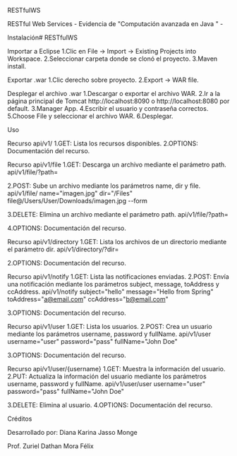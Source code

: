 RESTfulWS

RESTful Web Services - Evidencia de "Computación avanzada en Java " -



Instalación# RESTfulWS

Importar a Eclipse
1.Clic en File -> Import -> Existing Projects into Workspace.
2.Seleccionar carpeta donde se clonó el proyecto.
3.Maven install.

Exportar .war
1.Clic derecho sobre proyecto.
2.Export -> WAR file.

Desplegar el archivo .war
1.Descargar o exportar el archivo WAR.
2.Ir a la página principal de Tomcat http://localhost:8090 o http://localhost:8080 por default.
3.Manager App.
4.Escribir el usuario y contraseña correctos.
5.Choose File y seleccionar el archivo WAR.
6.Desplegar.

Uso

Recurso api/v1/
1.GET: Lista los recursos disponibles.
2.OPTIONS: Documentación del recurso.

Recurso api/v1/file
1.GET: Descarga un archivo mediante el parámetro path.
api/v1/file/?path=

2.POST: Sube un archivo mediante los parámetros name, dir y file.
api/v1/file/ name="imagen.jpg" dir="/Files" file@/Users/User/Downloads/imagen.jpg --form

3.DELETE: Elimina un archivo mediante el parámetro path.
api/v1/file/?path=

4.OPTIONS: Documentación del recurso.

Recurso api/v1/directory
1.GET: Lista los archivos de un directorio mediante el parámetro dir.
api/v1/directory/?dir=

2.OPTIONS: Documentación del recurso.

Recurso api/v1/notify
1.GET: Lista las notificaciones enviadas.
2.POST: Envía una notificación mediante los parámetros subject, message, toAddress y ccAddress.
api/v1/notify subject="hello" message="Hello from Spring" toAddress="a@email.com" ccAddress="b@email.com"

3.OPTIONS: Documentación del recurso.

Recurso api/v1/user
1.GET: Lista los usuarios.
2.POST: Crea un usuario mediante los parámetros username, password y fullName.
api/v1/user username="user" password="pass" fullName="John Doe"

3.OPTIONS: Documentación del recurso.

Recurso api/v1/user/{username}
1.GET: Muestra la información del usuario.
2.PUT: Actualiza la información del usuario mediante los parámetros username, password y fullName.
api/v1/user/user username="user" password="pass" fullName="John Doe"

3.DELETE: Elimina al usuario.
4.OPTIONS: Documentación del recurso.

Créditos

Desarrollado por: Diana Karina Jasso Monge

Prof. Zuriel Dathan Mora Félix




